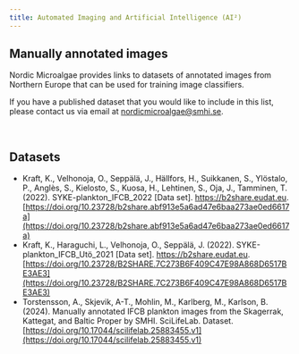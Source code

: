 ```yaml
---
title: Automated Imaging and Artificial Intelligence (AI²)
---
```


## Manually annotated images
Nordic Microalgae provides links to datasets of annotated images from Northern Europe that can be used for training image classifiers. 

If you have a published dataset that you would like to include in this list, please contact us via email at [nordicmicroalgae@smhi.se](mailto:nordicmicroalgae@smhi.se).

&nbsp;  

## Datasets
- Kraft, K., Velhonoja, O., Seppälä, J., Hällfors, H., Suikkanen, S., Ylöstalo, P., Anglès, S., Kielosto, S., Kuosa, H., Lehtinen, S., Oja, J., Tamminen, T. (2022). SYKE-plankton_IFCB_2022 [Data set]. https://b2share.eudat.eu. [https://doi.org/10.23728/b2share.abf913e5a6ad47e6baa273ae0ed6617a](https://doi.org/10.23728/b2share.abf913e5a6ad47e6baa273ae0ed6617a)
- Kraft, K., Haraguchi, L., Velhonoja, O., Seppälä, J. (2022). SYKE-plankton_IFCB_Utö_2021 [Data set]. https://b2share.eudat.eu. [https://doi.org/10.23728/B2SHARE.7C273B6F409C47E98A868D6517BE3AE3](https://doi.org/10.23728/B2SHARE.7C273B6F409C47E98A868D6517BE3AE3)
- Torstensson, A., Skjevik, A-T., Mohlin, M., Karlberg, M., Karlson, B. (2024). Manually annotated IFCB plankton images from the Skagerrak, Kattegat, and Baltic Proper by SMHI. SciLifeLab. Dataset. [https://doi.org/10.17044/scilifelab.25883455.v1](https://doi.org/10.17044/scilifelab.25883455.v1)
